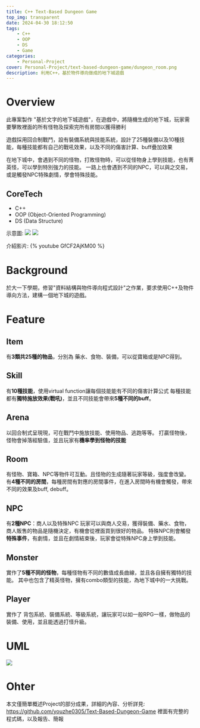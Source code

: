 ```yaml
---
title: C++ Text-Based Dungeon Game
top_img: transparent
date: 2024-04-30 18:12:50
tags:
    - C++
    - OOP
    - DS
    - Game
categories:
    - Personal-Project
cover: Personal-Project/text-based-dungeon-game/dungeon_room.png
description: 利用C++，基於物件導向做成的地下城遊戲
---
```


# Overview

此專案製作 "基於文字的地下城遊戲"，在遊戲中，將隨機生成的地下城，玩家需要擊敗裡面的所有怪物及探索完所有房間以獲得勝利

遊戲採用回合制戰鬥，設有裝備系統與技能系統，設計了25種裝備以及10種技能，每種技能都有自己的戰吼效果，以及不同的傷害計算、buff疊加效果

在地下城中，會遇到不同的怪物，打敗怪物時，可以從怪物身上學到技能，也有菁英怪，可以學到特別強力的技能。 一路上也會遇到不同的NPC，可以與之交易，或是觸發NPC特殊劇情，學會特殊技能。

## CoreTech

- C++
- OOP (Object-Oriented Programming)
- DS (Data Structure)

示意圖:
![](/Personal-Project/text-based-dungeon-game/dungeon_room.png)
![](/Personal-Project/text-based-dungeon-game/dungeon_battle.png)


介紹影片:
{% youtube GfCF2AjKM00 %}

# Background

於大一下學期，修習"資料結構與物件導向程式設計"之作業，要求使用C++及物件導向方法，建構一個地下城的遊戲。

# Feature

## Item

有**3類共25種的物品**，分別為 藥水、食物、裝備，可以從寶箱或是NPC得到。

## Skill

有**10種技能**，使用virtual function讓每個技能能有不同的傷害計算公式
每種技能都有**獨特施放效果(戰吼)**，並且不同技能會帶來**5種不同的buff**。

## Arena

以回合制式呈現現，可在戰鬥中施放技能、使用物品、逃跑等等。
打贏怪物後，怪物會掉落經驗值，並且玩家有**機率學到怪物的技能**

## Room

有怪物、寶箱、NPC等物件可互動。且怪物的生成隨著玩家等級，強度會改變。
有**4種不同的房間**，每種房間有對應的房間事件，在進入房間時有機會觸發，帶來不同的效果及buff, debuff。

## NPC

有**2種NPC**：商人以及特殊NPC
玩家可以與商人交易，獲得裝備、藥水、食物，商人販售的物品是隨機決定，有機會從裡面買到很好的物品。
特殊NPC則會觸發**特殊事件**，有劇情，並且在劇情結束後，玩家會從特殊NPC身上學到技能。

## Monster

實作了**5種不同的怪物**，每種怪物有不同的數值成長曲線，並且各自擁有獨特的技能。
其中也包含了精英怪物，擁有combo類型的技能，為地下城中的一大挑戰。

## Player

實作了 背包系統、裝備系統、等級系統，讓玩家可以如一般RPG一樣，做物品的裝備、使用，並且能透過打怪升級。

# UML

![](/Personal-Project/text-based-dungeon-game/dungeon_UML.jpg)


# Ohter

本文僅簡單概述Project的部分成果，詳細的內容、分析詳見:
https://github.com/youzhe0305/Text-Based-Dungeon-Game
裡面有完整的程式碼，以及報告、簡報



